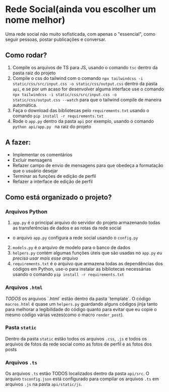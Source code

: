 # Rede Social(ainda vou escolher um nome melhor)

Uma rede social não muito sofisticada, com apenas o "essencial", como seguir pessoas, postar publicações e conversar.
## Como rodar?
1. Compile os arquivos de TS para JS, usando o comando ```tsc``` dentro da pasta raiz do projeto
2. Compile o css do tailwind com o comando `npx tailwindcss -i static/css/src/input.css -o static/css/output.css` dentro da pasta `api`, e se por um acaso for desenvolver alguma interface use o comando `npx tailwindcss -i static/css/src/input.css -o static/css/output.css --watch` para que o tailwind compile de maneira automática.
3. Faça o download das bibliotecas pelo `requirements.txt` usando o comando ```pip install -r requirements.txt```
4. Rode o ```app.py``` dentro da pasta `api` por exemplo, usando o comando ```python api/app.py ``` na raiz do projeto

## A fazer:
- Implementar os comentários
- Excluir mensagens
- Refazer campo de envio de mensagens para que obedeça a formatação que o usuário desejar
- Terminar as funções de edição de perfil
- Refazer a interface de edição de perfil

## Como está organizado o projeto?

### Arquivos Python
1. `app.py` é o principal arquivo do servidor do projeto armazenando todas as transferências de dados e as rotas da rede social
- o arquivo `app.py` configura a rede social usando o `config.py`
2. `models.py` é o arquivo de modelo para o banco de dados
3. `helpers.py` contém algumas funções úteis que são usadas no `app.py` _eu preciso usar mais esse arquivo_
4. `requirements.txt` é o arquivo que armazena todas as dependências dos códigos em Python, use-o para instalar as bibliotecas necessárias usando o comando `pip install -r requirements.txt`
### Arquivos `.html`
*TODOS* os arquivos ´.html´ estão dentro da pasta ´template´. O código `macros.html` é quase um `helpers.py` guardando alguns códigos jinja tanto para melhorar a legibilidade do código quanto para evitar que eu copie o mesmo código várias vezes(como o macro `render_post`).

### Pasta `static`
Dentro da pasta `static` estão todos os arquivos `.css`, `.js` e todos os arquivos de fotos da rede social como as fotos de perfil e as fotos dos posts

### Arquivos `.ts`
Os arquivos `.ts` estão TODOS localizados dentro da pasta `api/src`. O arquivo `tsconfig.json` está configurado para compilar os arquivos `.ts` em arquivos `.js` na pasta `api/static/js`.